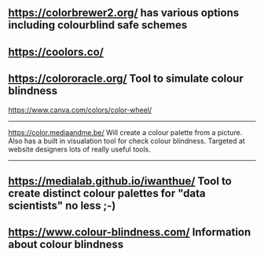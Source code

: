 https://colorbrewer2.org/
has various options including colourblind safe schemes
---
https://coolors.co/
---
https://colororacle.org/
Tool to simulate colour blindness
---
https://www.canva.com/colors/color-wheel/

---
https://color.mediaandme.be/
Will create a colour palette from a picture.  Also has a built in visualation tool for check colour blindness.  Targeted at website designers lots of really useful tools.

---
https://medialab.github.io/iwanthue/
Tool to create distinct colour palettes for "data scientists" no less ;-)
---
https://www.colour-blindness.com/
Information about colour blindness
---
